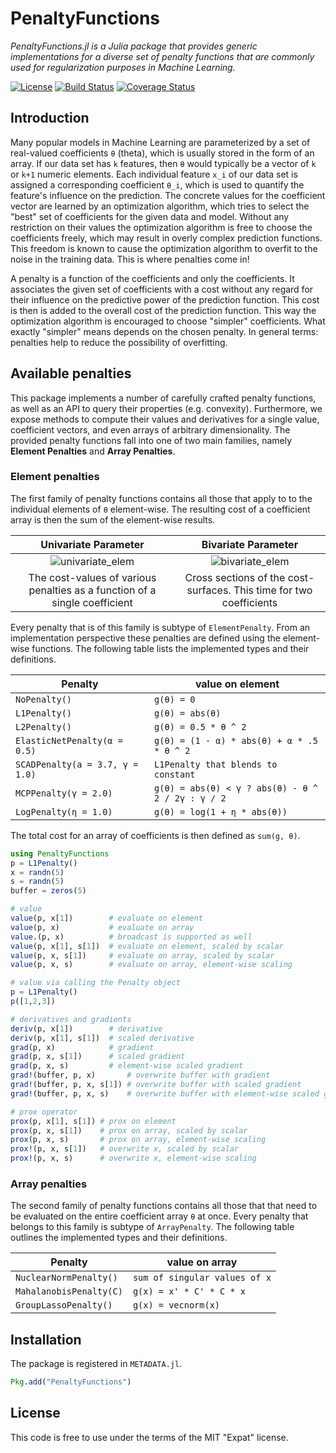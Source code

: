 # PenaltyFunctions

_PenaltyFunctions.jl is a Julia package that provides generic
implementations for a diverse set of penalty functions that are
commonly used for regularization purposes in Machine Learning._

[![License](https://img.shields.io/badge/license-MIT-blue?style=flat-square)](LICENSE)
[![Build Status](https://img.shields.io/github/workflow/status/JuliaML/PenaltyFunctions.jl/CI?style=flat-square)](https://github.com/JuliaML/PenaltyFunctions.jl/actions)
[![Coverage Status](https://img.shields.io/codecov/c/github/JuliaML/PenaltyFunctions.jl?style=flat-square)](https://codecov.io/gh/JuliaML/PenaltyFunctions.jl)

## Introduction

Many popular models in Machine Learning are parameterized by a
set of real-valued coefficients `θ` (theta), which is usually
stored in the form of an array. If our data set has `k` features,
then `θ` would typically be a vector of `k` or `k+1` numeric
elements. Each individual feature `x_i` of our data set is
assigned a corresponding coefficient `θ_i`, which is used to
quantify the feature's influence on the prediction. The concrete
values for the coefficient vector are learned by an optimization
algorithm, which tries to select the "best" set of coefficients
for the given data and model. Without any restriction on their
values the optimization algorithm is free to choose the
coefficients freely, which may result in overly complex
prediction functions. This freedom is known to cause the
optimization algorithm to overfit to the noise in the training
data. This is where penalties come in!

A penalty is a function of the coefficients and only the
coefficients. It associates the given set of coefficients with a
cost without any regard for their influence on the predictive
power of the prediction function. This cost is then is added to
the overall cost of the prediction function. This way the
optimization algorithm is encouraged to choose "simpler"
coefficients. What exactly "simpler" means depends on the chosen
penalty. In general terms: penalties help to reduce the
possibility of overfitting.

## Available penalties

This package implements a number of carefully crafted penalty
functions, as well as an API to query their properties (e.g.
convexity). Furthermore, we expose methods to compute their
values and derivatives for a single value, coefficient vectors,
and even arrays of arbitrary dimensionality. The provided penalty
functions fall into one of two main families, namely **Element
Penalties** and **Array Penalties**.

### Element penalties

The first family of penalty functions contains all those that
apply to to the individual elements of `θ` element-wise. The
resulting cost of a coefficient array is then the sum of the
element-wise results.

**Univariate Parameter** | **Bivariate Parameter**
:-----------------------:|:-----------------------:
![univariate_elem](https://rawgithub.com/JuliaML/FileStorage/master/PenaltyFunctions/univariate.svg) | ![bivariate_elem](https://rawgithub.com/JuliaML/FileStorage/master/PenaltyFunctions/bivariate.svg)
The cost-values of various penalties as a function of a single coefficient | Cross sections of the cost-surfaces. This time for two coefficients

Every penalty that is of this family is subtype of
`ElementPenalty`. From an implementation perspective these
penalties are defined using the element-wise functions. The
following table lists the implemented types and their
definitions.

Penalty       | value on element
--------------|-----------------
`NoPenalty()` | `g(θ) = 0`
`L1Penalty()` | `g(θ) = abs(θ)`
`L2Penalty()` | `g(θ) = 0.5 * θ ^ 2`
`ElasticNetPenalty(α = 0.5)` | `g(θ) = (1 - α) * abs(θ) + α * .5 * θ ^ 2`
`SCADPenalty(a = 3.7, γ = 1.0)` | `L1Penalty that blends to constant`
`MCPPenalty(γ = 2.0)` | `g(θ) = abs(θ) < γ ? abs(θ) - θ ^ 2 / 2γ : γ / 2`
`LogPenalty(η = 1.0)` | `g(θ) = log(1 + η * abs(θ))`

The total cost for an array of coefficients is then defined as
`sum(g, θ)`.

```julia
using PenaltyFunctions
p = L1Penalty()
x = randn(5)
s = randn(5)
buffer = zeros(5)

# value
value(p, x[1])        # evaluate on element
value(p, x)           # evaluate on array
value.(p, x)          # broadcast is supported as well
value(p, x[1], s[1])  # evaluate on element, scaled by scalar
value(p, x, s[1])     # evaluate on array, scaled by scalar
value(p, x, s)        # evaluate on array, element-wise scaling

# value via calling the Penalty object
p = L1Penalty()
p([1,2,3])

# derivatives and gradients
deriv(p, x[1])        # derivative
deriv(p, x[1], s[1])  # scaled derivative
grad(p, x)            # gradient
grad(p, x, s[1])      # scaled gradient
grad(p, x, s)         # element-wise scaled gradient
grad!(buffer, p, x)       # overwrite buffer with gradient
grad!(buffer, p, x, s[1]) # overwrite buffer with scaled gradient
grad!(buffer, p, x, s)    # overwrite buffer with element-wise scaled gradient

# prox operator
prox(p, x[1], s[1]) # prox on element
prox(p, x, s[1])    # prox on array, scaled by scalar
prox(p, x, s)       # prox on array, element-wise scaling
prox!(p, x, s[1])   # overwrite x, scaled by scalar
prox!(p, x, s)      # overwrite x, element-wise scaling
```

### Array penalties

The second family of penalty functions contains all those that
that need to be evaluated on the entire coefficient array `θ` at
once. Every penalty that belongs to this family is subtype of
`ArrayPenalty`. The following table outlines the implemented
types and their definitions.

Penalty                | value on array
-----------------------|-----------------
`NuclearNormPenalty()` | `sum of singular values of x`
`MahalanobisPenalty(C)`| `g(x) = x' * C' * C * x`
`GroupLassoPenalty()`  | `g(x) = vecnorm(x)`

## Installation

The package is registered in `METADATA.jl`.

```julia
Pkg.add("PenaltyFunctions")
```

## License

This code is free to use under the terms of the MIT "Expat" license.
